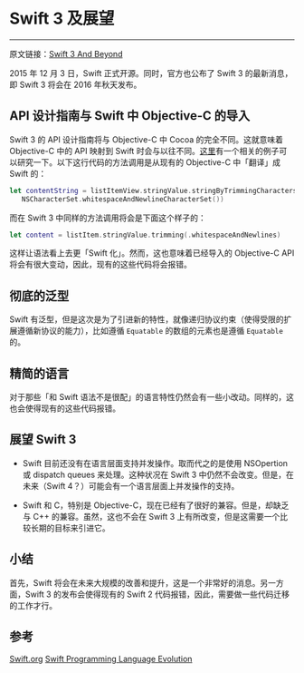 # Swift 3 及展望

---
原文链接：[Swift 3 And Beyond](http://www.thomashanning.com/swift-3/)

2015 年 12 月 3 日，Swift 正式开源。同时，官方也公布了 Swift 3 的最新消息，即 Swift 3 将会在 2016 年秋天发布。

## API 设计指南与 Swift 中 Objective-C 的导入

Swift 3 的 API 设计指南将与 Objective-C 中 Cocoa 的完全不同。这就意味着 Objective-C 中的 API 映射到 Swift 时会与以往不同。[这里](https://github.com/apple/swift-evolution/blob/master/proposals/0005-objective-c-name-translation.md)有一个相关的例子可以研究一下。以下这行代码的方法调用是从现有的 Objective-C 中「翻译」成 Swift 的：

```swift
let contentString = listItemView.stringValue.stringByTrimmingCharactersInSet(
   NSCharacterSet.whitespaceAndNewlineCharacterSet())
```

而在 Swift 3 中同样的方法调用将会是下面这个样子的：

```swift
let content = listItem.stringValue.trimming(.whitespaceAndNewlines)
```

这样让语法看上去更「Swift 化」。然而，这也意味着已经导入的 Objective-C API 将会有很大变动，因此，现有的这些代码将会报错。

## 彻底的泛型

Swift 有泛型，但是这次是为了引进新的特性，就像递归协议约束（使得受限的扩展遵循新协议的能力），比如遵循 `Equatable` 的数组的元素也是遵循 `Equatable` 的。

## 精简的语言

对于那些「和 Swift 语法不是很配」的语言特性仍然会有一些小改动。同样的，这也会使得现有的这些代码报错。

## 展望 Swift 3

* Swift 目前还没有在语言层面支持并发操作。取而代之的是使用 NSOpertion 或 dispatch queues 来处理。这种状况在 Swift 3 中仍然不会改变。但是，在未来（Swift 4？）可能会有一个语言层面上并发操作的支持。

* Swift 和 C，特别是 Objective-C，现在已经有了很好的兼容。但是，却缺乏与 C++ 的兼容。虽然，这也不会在 Swift 3 上有所改变，但是这需要一个比较长期的目标来引进它。

## 小结

首先，Swift 将会在未来大规模的改善和提升，这是一个非常好的消息。另一方面，Swift 3 的发布会使得现有的 Swift 2 代码报错，因此，需要做一些代码迁移的工作才行。

## 参考

[Swift.org](http://swift.org/)
[Swift Programming Language Evolution](https://github.com/apple/swift-evolution)